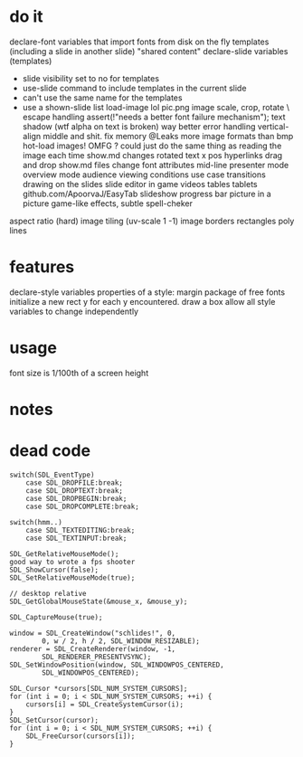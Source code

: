 # do it
declare-font variables that import fonts from disk on the fly
templates (including a slide in another slide) "shared content"
declare-slide variables (templates)
- slide visibility set to no for templates
- use-slide command to include templates in the current slide
- can't use the same name for the templates
- use a shown-slide list
load-image lol pic.png
image scale, crop, rotate
\ escape handling
assert(!"needs a better font failure mechanism");
text shadow (wtf alpha on text is broken)
way better error handling
vertical-align middle and shit.
fix memory @Leaks
more image formats than bmp
hot-load images! OMFG ? could just do the same 
        thing as reading the image each time show.md changes
rotated text
x pos
hyperlinks
drag and drop show.md files
change font attributes mid-line
presenter mode
overview mode
audience viewing conditions use case
transitions
drawing on the slides
slide editor in game
videos
tables
tablets github.com/ApoorvaJ/EasyTab
slideshow progress bar
picture in a picture
game-like effects, subtle
spell-cheker

aspect ratio (hard)
image tiling (uv-scale 1 -1)
image borders
rectangles
poly lines

# features
declare-style variables
properties of a style:
  margin
package of free fonts
initialize a new rect y for each y encountered. draw a box
allow all style variables to change independently

# usage
font size is 1/100th of a screen height

# notes

# dead code

    switch(SDL_EventType)
        case SDL_DROPFILE:break;
        case SDL_DROPTEXT:break;
        case SDL_DROPBEGIN:break;
        case SDL_DROPCOMPLETE:break;

    switch(hmm..)
        case SDL_TEXTEDITING:break;
        case SDL_TEXTINPUT:break;

    SDL_GetRelativeMouseMode();
    good way to wrote a fps shooter
    SDL_ShowCursor(false);
    SDL_SetRelativeMouseMode(true);
    
    // desktop relative
    SDL_GetGlobalMouseState(&mouse_x, &mouse_y); 

    SDL_CaptureMouse(true);
    
    window = SDL_CreateWindow("schlides!", 0,
            0, w / 2, h / 2, SDL_WINDOW_RESIZABLE);
    renderer = SDL_CreateRenderer(window, -1,
            SDL_RENDERER_PRESENTVSYNC);
    SDL_SetWindowPosition(window, SDL_WINDOWPOS_CENTERED,
            SDL_WINDOWPOS_CENTERED);

    SDL_Cursor *cursors[SDL_NUM_SYSTEM_CURSORS];
    for (int i = 0; i < SDL_NUM_SYSTEM_CURSORS; ++i) {
        cursors[i] = SDL_CreateSystemCursor(i);
    }
    SDL_SetCursor(cursor);
    for (int i = 0; i < SDL_NUM_SYSTEM_CURSORS; ++i) {
        SDL_FreeCursor(cursors[i]);
    }